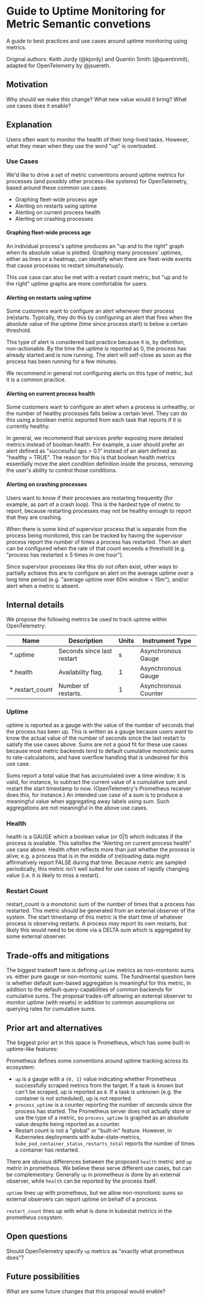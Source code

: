 # Guide to Uptime Monitoring for Metric Semantic convetions

A guide to best practices and use cases around uptime monitoring using metrics.

Original authors:  Keith Jordy (@kjordy) and Quentin Smith (@quentinmit), adapted for OpenTelemetry by @jsuereth.

## Motivation

Why should we make this change? What new value would it bring? What use cases does it enable?

## Explanation

Users often want to monitor the health of their long-lived tasks. However, what they mean when they use the word "up" is overloaded. 

### Use Cases

We'd like to drive a set of metric conventions around uptime metrics for processes (and possibly other process-like systems) for OpenTelemetry, based around these common use cases:

- Graphing fleet-wide process age
- Alerting on restarts using uptime
- Alerting on current process health
- Alerting on crashing processes

#### Graphing fleet-wide process age

An individual process's uptime produces an "up and to the right" graph when its absolute value is plotted. Graphing many processes' uptimes, either as lines or a heatmap, can identify when there are fleet-wide events that cause processes to restart simultaneously.

This use case can also be met with a restart count metric, but "up and to the right" uptime graphs are more comfortable for users.

#### Alerting on restarts using uptime

Some customers want to configure an alert whenever their process (re)starts. Typically, they do this by configuring an alert that fires when the absolute value of the uptime (time since process start) is below a certain threshold.

This type of alert is considered bad practice because it is, by definition, non-actionable. By the time the uptime is reported as 0, the process has already started and is now running. The alert will self-close as soon as the process has been running for a few minutes.

We recommend in general not configuring alerts on this type of metric, but it is a common practice.

#### Alerting on current process health

Some customers want to configure an alert when a process is unhealthy, or the number of healthy processes falls below a certain level. They can do this using a boolean metric exported from each task that reports if it is currently healthy.

In general, we recommend that services prefer exposing more detailed metrics instead of boolean health. For example, a user should prefer an alert defined as "successful qps > 0.1" instead of an alert defined as "healthy = TRUE". The reason for this is that boolean health metrics essentially move the alert condition definition inside the process, removing the user's ability to control those conditions.

#### Alerting on crashing processes

Users want to know if their processes are restarting frequently (for example, as part of a crash loop). This is the hardest type of metric to report, because restarting processes may not be healthy enough to report that they are crashing.

When there is some kind of supervisor process that is separate from the process being monitored, this can be tracked by having the supervisor process report the number of times a process has restarted. Then an alert can be configured when the rate of that count exceeds a threshold (e.g. "process has restarted ≥ 5 times in one hour").

Since supervisor processes like this do not often exist, other ways to partially achieve this are to configure an alert on the average uptime over a long time period (e.g. "average uptime over 60m window < 15m"), and/or alert when a metric is absent.

## Internal details

We propose the following metrics be used to track uptime within OpenTelemetry:

| Name                   | Description                  | Units | Instrument Type              |
| ---------------------- | ---------------------------- | ----- | -----------------------------|
| *.uptime               | Seconds since last restart   | s     | Asynchronous Gauge           |
| *.health               | Availability flag.           | 1     | Asynchronous Gauge           |
| *.restart_count        | Number of restarts.          | 1     | Asynchronous Counter         |


### Uptime
uptime is reported as a gauge with the value of the number of seconds that the process has been up. This is written as a gauge because users want to know the actual value of the number of seconds since the last restart to satisfy the use cases above. Sums are not a good fit for these use cases because most metric backends tend to default cumulative monotonic sums to rate-calculations, and have overflow handling that is undesired for this use case.

Sums report a total value that has accumulated over a time window; it is valid, for instance, to subtract the current value of a cumulative sum and restart the start timestamp to now. (OpenTelemetry's Prometheus receiver does this, for instance.)
An intended use case of a sum is to produce a meaningful value when aggregating away labels using sum. Such aggregations are not meaningful in the above use cases.

### Health
health is a GAUGE which a boolean value (or 0|1) which indicates if the process is available. This satisfies the “Alerting on current process health” use case above. Health often reflects more than just whether the process is alive; e.g. a process that is in the middle of (re)loading data might affirmatively report FALSE during that time. Because metric are sampled periodically, this metric isn’t well suited for use cases of rapidly changing value (i.e. it is likely to miss a restart).

### Restart Count
restart_count is a monotonic sum of the number of times that a process has restarted. This metric should be generated from an external observer of the system.  The start timestamp of this metric is the start time of whatever process is observing restarts.
A process *may* report its own restarts, but likely this would need to be done via a DELTA sum which is aggregated by some external observer.


## Trade-offs and mitigations

The biggest tradeoff here is defining `uptime` metrics as non-montonic sums vs. either pure gauge or non-montonic sums. The fundmental question here is whether default sum-based aggregation is meaningful for this metric, in addition to the default-query-capabilities of common backends for cumulative sums. The proposal trades-off allowing an external observer to monitor uptime (with resets) in addition to common assumptions on querying rates for cumulative sums.

## Prior art and alternatives

The biggest prior art in this space is Prometheus, which has some built-in uptime-like features:


Prometheus defines some conventions around uptime tracking across its ecosystem:

- `up` is a gauge with a `{0, 1}` value indicating whether Prometheus successfully scraped metrics from the target. If a task is known but can't be scraped, up is reported as `0`. If a task is unknown (e.g. the container is not scheduled), up is not reported.
- `process_uptime` is a counter reporting the number of seconds since the process has started. The Prometheus server does not actually store or use the type of a metric, so `process_uptime` is graphed as an absolute value despite being reported as a counter.
- Restart count is not a "global" or "built-in" feature. However, in Kubernetes deployments with kube-state-metrics, `kube_pod_container_status_restarts_total` reports the number of times a container has restarted.

There are obvious differences between the proposed `health` metric and `up` metric in prometheus.  We believe these serve different use cases, but can be complementary.  Generally `up` in prometheus is done by an external observer, while `health` can be reported by the process itself.

`uptime` lines up with prometheus, but we allow non-monotonic sums so external observers can report uptime on behalf of a process.

`restart_count` lines up with what is done in kubestat metrics in the prometheus cosystem.


## Open questions

Should OpenTelemetry specify `up` metrics as "exactly what prometheus does"?

## Future possibilities

What are some future changes that this proposal would enable?
